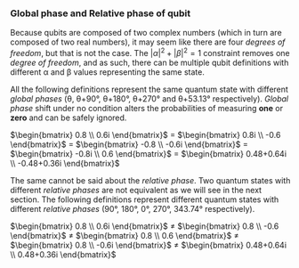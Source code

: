 ### Global phase and Relative phase of qubit

Because qubits are composed of two complex numbers (which in turn are composed of two real 
numbers), it may seem like there are four *degrees of freedom*, but that is not the case.
The $`\left|\alpha\right|^2 + \left|\beta\right|^2 = 1`$
constraint removes one *degree of freedom*, and as such, there can be multiple qubit definitions 
with different α and β values representing the same state.

All the following definitions represent the same quantum state with different *global phases* 
(θ, θ+90°, θ+180°, θ+270° and θ+53.13° respectively). *Global phase* shift under no condition
alters the probabilities of measuring **one** or **zero** and can be safely ignored.

$`\begin{bmatrix} 0.8 \\ 0.6i \end{bmatrix}`$
\=
$`\begin{bmatrix} 0.8i \\ -0.6 \end{bmatrix}`$
\=
$`\begin{bmatrix} -0.8 \\ -0.6i \end{bmatrix}`$
\=
$`\begin{bmatrix} -0.8i \\ 0.6 \end{bmatrix}`$
\=
$`\begin{bmatrix} 0.48+0.64i \\ -0.48+0.36i \end{bmatrix}`$

The same cannot be said about the *relative phase*. Two quantum states with different *relative
phases* are not equivalent as we will see in the next section. The following definitions represent
different quantum states with different *relative phases* (90°, 180°, 0°, 270°, 343.74° 
respectively).

$`\begin{bmatrix} 0.8 \\ 0.6i \end{bmatrix}`$
≠
$`\begin{bmatrix} 0.8 \\ -0.6 \end{bmatrix}`$
≠
$`\begin{bmatrix} 0.8 \\ 0.6 \end{bmatrix}`$
≠
$`\begin{bmatrix} 0.8 \\ -0.6i \end{bmatrix}`$
≠
$`\begin{bmatrix} 0.48+0.64i \\ 0.48+0.36i \end{bmatrix}`$
